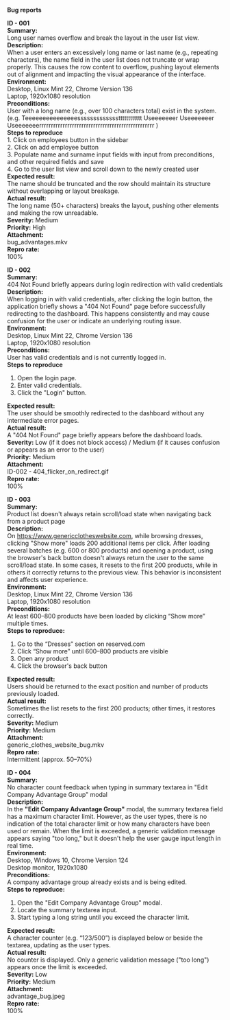 **Bug reports**

**ID \- 001**  
**Summary:**  
Long user names overflow and break the layout in the user list view.  
**Description:**  
When a user enters an excessively long name or last name (e.g., repeating characters), the name field in the user list does not truncate or wrap properly. This causes the row content to overflow, pushing layout elements out of alignment and impacting the visual appearance of the interface.  
**Environment:**  
Desktop, Linux Mint 22, Chrome Version 136  
Laptop, 1920x1080 resolution  
**Preconditions:**  
User with a long name (e.g., over 100 characters total) exist in the system. (e.g. Teeeeeeeeeeeeeeessssssssssssstttttttttttt Useeeeeeer Useeeeeeer Useeeeeeerrrrrrrrrrrrrrrrrrrrrrrrrrrrrrrrrrrrrrrrrrrrrrrrr )  
**Steps to reproduce**  
	1\. 	Click on employees button in the sidebar  
	2\.	Click on add employee button  
3\.	Populate name and surname input fields with input from preconditions, and other required fields and save  
4\.	Go to the user list view and scroll down to the newly created user  
**Expected result:**  
The name should be truncated and the row should maintain its structure without overlapping or layout breakage.  
**Actual result:**  
The long name (50+ characters) breaks the layout, pushing other elements and making the row unreadable.  
**Severity:** Medium  
**Priority:** High  
**Attachment:**  
bug\_advantages.mkv  
**Repro rate:**  
100%

**ID \- 002**  
**Summary:**  
404 Not Found briefly appears during login redirection with valid credentials  
**Description:**  
When logging in with valid credentials, after clicking the login button, the application briefly shows a "404 Not Found" page before successfully redirecting to the dashboard. This happens consistently and may cause confusion for the user or indicate an underlying routing issue.  
**Environment:**  
Desktop, Linux Mint 22, Chrome Version 136  
Laptop, 1920x1080 resolution  
**Preconditions:**  
User has valid credentials and is not currently logged in.  
**Steps to reproduce**

1. Open the login page.  
2. Enter valid credentials.  
3. Click the "Login" button.

**Expected result:**  
The user should be smoothly redirected to the dashboard without any intermediate error pages.  
**Actual result:**  
A "404 Not Found" page briefly appears before the dashboard loads.  
**Severity:** Low (if it does not block access) / Medium (if it causes confusion or appears as an error to the user)  
**Priority:** Medium  
**Attachment:**  
ID-002 \- 404\_flicker\_on\_redirect.gif  
**Repro rate:**  
100%

**ID \- 003**  
**Summary:**  
Product list doesn't always retain scroll/load state when navigating back from a product page  
**Description:**  
On https://www.genericclotheswebsite.com, while browsing dresses, clicking "Show more" loads 200 additional items per click. After loading several batches (e.g. 600 or 800 products) and opening a product, using the browser's back button doesn't always return the user to the same scroll/load state. In some cases, it resets to the first 200 products, while in others it correctly returns to the previous view. This behavior is inconsistent and affects user experience.  
**Environment:**  
Desktop, Linux Mint 22, Chrome Version 136  
Laptop, 1920x1080 resolution  
**Preconditions:**  
At least 600–800 products have been loaded by clicking “Show more” multiple times.  
**Steps to reproduce:**

1. Go to the “Dresses” section on reserved.com  
2. Click “Show more” until 600–800 products are visible  
3. Open any product  
4. Click the browser's back button

**Expected result:**  
Users should be returned to the exact position and number of products previously loaded.  
**Actual result:**  
Sometimes the list resets to the first 200 products; other times, it restores correctly.  
**Severity:** Medium  
**Priority:** Medium  
**Attachment:**  
generic\_clothes\_website\_bug.mkv  
**Repro rate:**  
Intermittent (approx. 50–70%)

**ID \- 004**  
**Summary:**  
No character count feedback when typing in summary textarea in "Edit Company Advantage Group" modal  
**Description:**  
In the **"Edit Company Advantage Group"** modal, the summary textarea field has a maximum character limit. However, as the user types, there is no indication of the total character limit or how many characters have been used or remain. When the limit is exceeded, a generic validation message appears saying "too long," but it doesn't help the user gauge input length in real time.  
**Environment:**  
Desktop, Windows 10, Chrome Version 124  
Desktop monitor, 1920x1080  
**Preconditions:**  
A company advantage group already exists and is being edited.  
**Steps to reproduce:**

1. Open the "Edit Company Advantage Group" modal.  
2. Locate the summary textarea input.  
3. Start typing a long string until you exceed the character limit.

**Expected result:**  
A character counter (e.g. “123/500”) is displayed below or beside the textarea, updating as the user types.  
**Actual result:**  
No counter is displayed. Only a generic validation message ("too long") appears once the limit is exceeded.  
**Severity:** Low  
**Priority:** Medium  
**Attachment:**  
advantage\_bug.jpeg  
**Repro rate:**  
100%